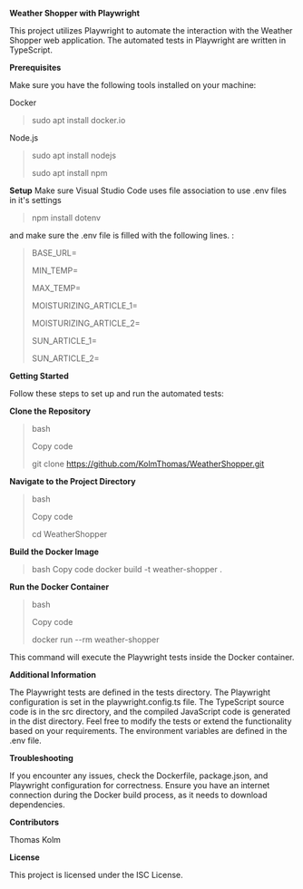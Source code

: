 ******Weather Shopper with Playwright******

This project utilizes Playwright to automate the interaction with the Weather Shopper web application. The automated tests in Playwright are written in TypeScript.

**Prerequisites**

Make sure you have the following tools installed on your machine:

Docker
>sudo apt install docker.io

Node.js
>sudo apt install nodejs
>
>sudo apt install npm

**Setup**
Make sure Visual Studio Code uses file association to use .env files in it's settings
> npm install dotenv

and make sure the .env file is filled with the following lines. :

>BASE_URL=
>
>MIN_TEMP=
>
>MAX_TEMP=
>
>MOISTURIZING_ARTICLE_1=
>
>MOISTURIZING_ARTICLE_2=
>
>SUN_ARTICLE_1=
>
>SUN_ARTICLE_2=




**Getting Started**

Follow these steps to set up and run the automated tests:

**Clone the Repository**

>bash
>
>Copy code
>
>git clone https://github.com/KolmThomas/WeatherShopper.git

**Navigate to the Project Directory**
>bash
>
>Copy code
>
>cd WeatherShopper

**Build the Docker Image**

>bash
>Copy code
>docker build -t weather-shopper .

**Run the Docker Container**

>bash
>
>Copy code
>
>docker run --rm weather-shopper

This command will execute the Playwright tests inside the Docker container.

**Additional Information**

The Playwright tests are defined in the tests directory.
The Playwright configuration is set in the playwright.config.ts file.
The TypeScript source code is in the src directory, and the compiled JavaScript code is generated in the dist directory.
Feel free to modify the tests or extend the functionality based on your requirements.
The environment variables are defined in the .env file.

**Troubleshooting**

If you encounter any issues, check the Dockerfile, package.json, and Playwright configuration for correctness.
Ensure you have an internet connection during the Docker build process, as it needs to download dependencies.

**Contributors**

Thomas Kolm

**License**

This project is licensed under the ISC License.
